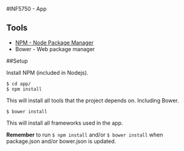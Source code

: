 #INF5750 - App

## Tools
* [NPM - Node Package Manager](http://nodejs.org/)
* Bower - Web package manager

##Setup

Install NPM (included in Nodejs).

```
$ cd app/
$ npm install
```

This will install all tools that the project depends on. Including Bower.

```
$ bower install
```

This will install all frameworks used in the app.

**Remember** to run `$ npm install` and/or `$ bower install` when
  package.json and/or bower.json is updated.
